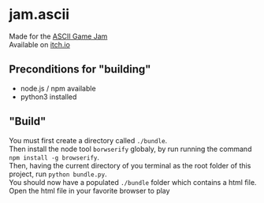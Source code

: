 # jam.ascii

Made for the [ASCII Game Jam](https://itch.io/jam/ascii-game-jam-2023)  
Available on [itch.io](https://endlessinf.itch.io/ascii-rpg)

## Preconditions for "building"
* node.js / npm available
* python3 installed

## "Build"

You must first create a directory called `./bundle`.  
Then install the node tool `borwserify` globaly, by run running the command `npm install -g browserify`.  
Then, having the current directory of you terminal as the root folder of this project, run `python bundle.py`.  
You should now have a populated `./bundle` folder which contains a html file. Open the html file in your favorite browser to play
